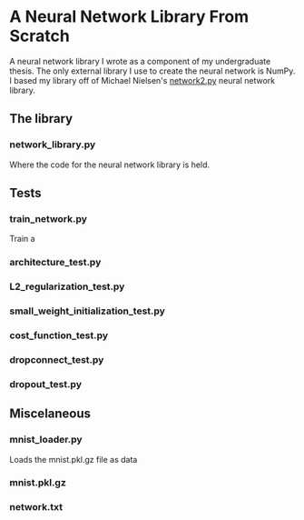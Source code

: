 # A Neural Network Library From Scratch
A neural network library I wrote as a component of my undergraduate thesis. The only external library I use to create the neural network is NumPy. I based my library off of Michael Nielsen's [network2.py](https://github.com/mnielsen/neural-networks-and-deep-learning/tree/master/src) neural network library.

## The library 
### network_library.py
Where the code for the neural network library is held.

## Tests
### train_network.py
Train a 
### architecture_test.py
### L2_regularization_test.py
### small_weight_initialization_test.py

### cost_function_test.py

### dropconnect_test.py

### dropout_test.py

## Miscelaneous
### mnist_loader.py
Loads the mnist.pkl.gz file as data 

### mnist.pkl.gz

### network.txt

